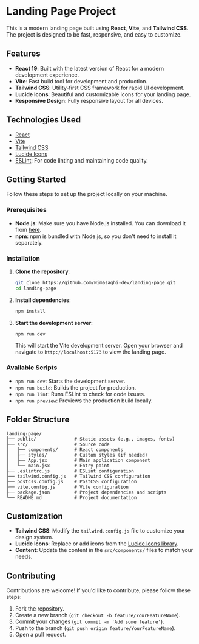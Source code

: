 # Landing Page Project

This is a modern landing page built using **React**, **Vite**, and **Tailwind CSS**. The project is designed to be fast, responsive, and easy to customize.

## Features

- **React 19**: Built with the latest version of React for a modern development experience.
- **Vite**: Fast build tool for development and production.
- **Tailwind CSS**: Utility-first CSS framework for rapid UI development.
- **Lucide Icons**: Beautiful and customizable icons for your landing page.
- **Responsive Design**: Fully responsive layout for all devices.

## Technologies Used

- [React](https://reactjs.org/)
- [Vite](https://vitejs.dev/)
- [Tailwind CSS](https://tailwindcss.com/)
- [Lucide Icons](https://lucide.dev/)
- [ESLint](https://eslint.org/): For code linting and maintaining code quality.

## Getting Started

Follow these steps to set up the project locally on your machine.

### Prerequisites

- **Node.js**: Make sure you have Node.js installed. You can download it from [here](https://nodejs.org/).
- **npm**: npm is bundled with Node.js, so you don't need to install it separately.

### Installation

1. **Clone the repository**:
   ```bash
   git clone https://github.com/Nimasaghi-dev/landing-page.git
   cd landing-page
   ```

2. **Install dependencies**:
   ```bash
   npm install
   ```

3. **Start the development server**:
   ```bash
   npm run dev
   ```
   This will start the Vite development server. Open your browser and navigate to `http://localhost:5173` to view the landing page.

### Available Scripts

- `npm run dev`: Starts the development server.
- `npm run build`: Builds the project for production.
- `npm run lint`: Runs ESLint to check for code issues.
- `npm run preview`: Previews the production build locally.

## Folder Structure

```
landing-page/
├── public/              # Static assets (e.g., images, fonts)
├── src/                 # Source code
│   ├── components/      # React components
│   ├── styles/          # Custom styles (if needed)
│   ├── App.jsx          # Main application component
│   └── main.jsx         # Entry point
├── .eslintrc.js         # ESLint configuration
├── tailwind.config.js   # Tailwind CSS configuration
├── postcss.config.js    # PostCSS configuration
├── vite.config.js       # Vite configuration
├── package.json         # Project dependencies and scripts
└── README.md            # Project documentation
```

## Customization

- **Tailwind CSS**: Modify the `tailwind.config.js` file to customize your design system.
- **Lucide Icons**: Replace or add icons from the [Lucide Icons library](https://lucide.dev/).
- **Content**: Update the content in the `src/components/` files to match your needs.

## Contributing

Contributions are welcome! If you'd like to contribute, please follow these steps:

1. Fork the repository.
2. Create a new branch (`git checkout -b feature/YourFeatureName`).
3. Commit your changes (`git commit -m 'Add some feature'`).
4. Push to the branch (`git push origin feature/YourFeatureName`).
5. Open a pull request.